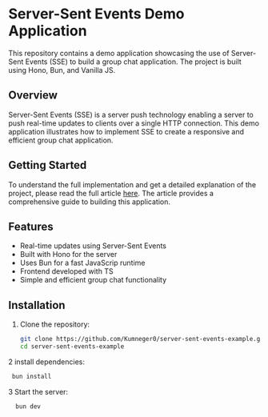 # Server-Sent Events Demo Application

This repository contains a demo application showcasing the use of Server-Sent Events (SSE) to build a group chat application. The project is built using Hono, Bun, and Vanilla JS.

## Overview

Server-Sent Events (SSE) is a server push technology enabling a server to push real-time updates to clients over a single HTTP connection. This demo application illustrates how to implement SSE to create a responsive and efficient group chat application.

## Getting Started

To understand the full implementation and get a detailed explanation of the project, please read the full article [here](https://kumneger.vercel.app/blog/server-sent-events-explained). The article provides a comprehensive guide to building this application.

## Features

- Real-time updates using Server-Sent Events
- Built with Hono for the server
- Uses Bun for a fast JavaScrip runtime
- Frontend developed with TS
- Simple and efficient group chat functionality

## Installation

1. Clone the repository:
   ```sh
   git clone https://github.com/Kumneger0/server-sent-events-example.git
   cd server-sent-events-example
   ```
 2 install dependencies:
  ```sh
   bun install
  ```
3 Start the server:
  ```sh
    bun dev
  ```

